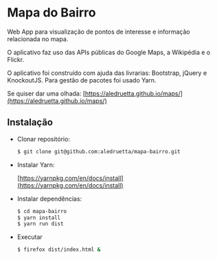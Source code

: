 # Mapa do Bairro

  Web App para visualização de pontos de interesse e informação relacionada no mapa.

  O aplicativo faz uso das APIs públicas do Google Maps, a Wikipédia e o Flickr.

  O aplicativo foi construído com ajuda das livrarias: Bootstrap, jQuery e KnockoutJS. Para gestão de pacotes foi usado Yarn.

  Se quiser dar uma olhada: [https://aledruetta.github.io/maps/](https://aledruetta.github.io/maps/)

## Instalação

* Clonar repositório:

  ```bash
  $ git clone git@github.com:aledruetta/mapa-bairro.git
  ```

* Instalar Yarn:

  [https://yarnpkg.com/en/docs/install](https://yarnpkg.com/en/docs/install)

* Instalar dependências:

  ```bash
  $ cd mapa-bairro
  $ yarn install
  $ yarn run dist
  ```

* Executar

  ```bash
  $ firefox dist/index.html &
  ```
